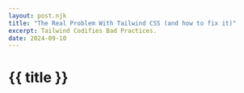 ```yaml
---
layout: post.njk
title: "The Real Problem With Tailwind CSS (and how to fix it)"
excerpt: Tailwind Codifies Bad Practices.
date: 2024-09-10
---
```

# {{ title }}
